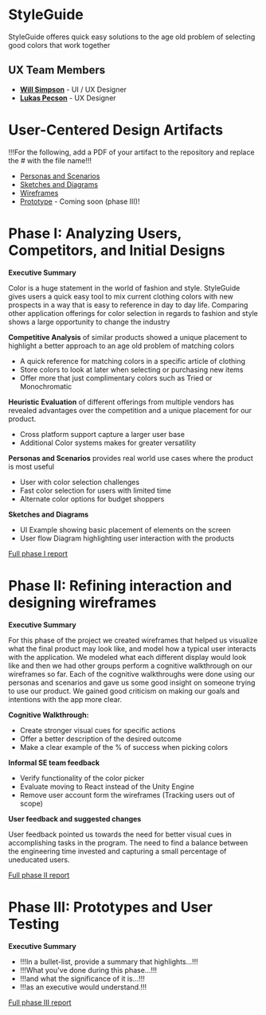 # StyleGuide

StyleGuide offeres quick easy solutions to the age old problem of selecting good colors that work together

## UX Team Members

* **[Will Simpson](https://usabilityengineering.github.io/ux-portfolio-wjsimpson-chico/)** - UI / UX Designer
* **[Lukas Pecson](https://usabilityengineering.github.io/ux-portfolio-Lpecson/)** - UX Designer

# User-Centered Design Artifacts
 
!!!For the following, add a PDF of your artifact to the repository and replace the # with the file name!!!
* [Personas and Scenarios](personas/)
* [Sketches and Diagrams](sketches/)
* [Wireframes](wireframe/)
* [Prototype](#) - Coming soon (phase III)!

# Phase I: Analyzing Users, Competitors, and Initial Designs

**Executive Summary**

Color is a huge statement in the world of fashion and style. StyleGuide gives users a quick easy tool to mix current clothing colors with new prospects in a way that is easy to reference in day to day life. Comparing other application offerings for color selection in regards to fashion and style shows a large opportunity to change the industry

**Competitive Analysis** of similar products showed a unique placement to highlight a better approach to an age old problem of matching colors
- A quick reference for matching colors in a specific article of clothing 
- Store colors to look at later when selecting or purchasing new items
- Offer more that just complimentary colors such as Tried or Monochromatic

**Heuristic Evaluation** of different offerings from multiple vendors has revealed advantages over the competition and a unique placement for our product.
- Cross platform support capture a larger user base
- Additional Color systems makes for greater versatility

**Personas and Scenarios** provides real world use cases where the product is most useful
- User with color selection challenges
- Fast color selection for users with limited time
- Alternate color options for budget shoppers

**Sketches and Diagrams**
- UI Example showing basic placement of elements on the screen
- User flow Diagram highlighting user interaction with the products


[Full phase I report](phaseI/)

# Phase II: Refining interaction and designing wireframes

**Executive Summary**

For this phase of the project we created wireframes that helped us visualize what the final product may look like, and model how a typical user interacts with the application. We modeled what each different display would look like and then we had other groups perform a cognitive walkthrough on our wireframes so far. Each of the cognitive walkthroughs were done using our personas and scenarios and gave us some good insight on someone trying to use our product. We gained good criticism on making our goals and intentions with the app more clear.

**Cognitive Walkthrough:**

* Create stronger visual cues for specific actions
* Offer a better description of the desired outcome
* Make a clear example of the % of success when picking colors

**Informal SE team feedback**

* Verify functionality of the color picker
* Evaluate moving to React instead of the Unity Engine
* Remove user account form the wireframes (Tracking users out of scope)

**User feedback and suggested changes**

User feedback pointed us towards the need for better visual cues in accomplishing tasks in the program. The need to find a balance between the engineering time invested and capturing a small percentage of uneducated users.

[Full phase II report](phaseII/)

# Phase III: Prototypes and User Testing

**Executive Summary**

* !!!In a bullet-list, provide a summary that highlights...!!!
* !!!What you've done during this phase...!!!
* !!!and what the significance of it is...!!!
* !!!as an executive would understand.!!!

[Full phase III report](phaseIII/)

